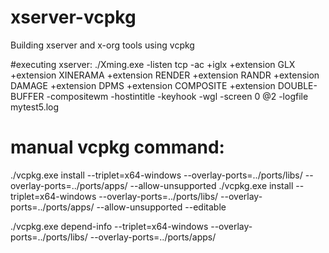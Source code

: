 # xserver-vcpkg
Building xserver and x-org tools using vcpkg


#executing xserver:
./Xming.exe -listen tcp -ac +iglx +extension GLX +extension XINERAMA +extension RENDER +extension RANDR +extension DAMAGE +extension DPMS +extension COMPOSITE +extension DOUBLE-BUFFER -compositewm -hostintitle -keyhook -wgl  -screen 0 @2 -logfile mytest5.log 

# manual vcpkg command:
./vcpkg.exe install --triplet=x64-windows --overlay-ports=../ports/libs/ --overlay-ports=../ports/apps/ --allow-unsupported <portname> 
./vcpkg.exe install --triplet=x64-windows --overlay-ports=../ports/libs/ --overlay-ports=../ports/apps/ --allow-unsupported --editable <portname> 


./vcpkg.exe depend-info --triplet=x64-windows --overlay-ports=../ports/libs/ --overlay-ports=../ports/apps/ <portname>